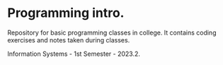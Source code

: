 # Programming intro.
Repository for basic programming classes in college. It contains coding exercises and notes taken during classes.

Information Systems - 1st Semester - 2023.2.
